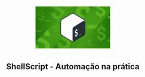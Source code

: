 <h1 align="center">
<img src="./assets/bash.png" alt="Shell" width="200px"/>
</h1>
<h2 align="center">ShellScript - Automação na prática</h2>
